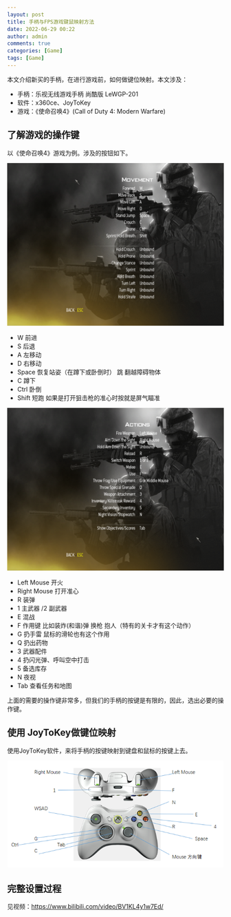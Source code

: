 ```yaml
---
layout: post
title: 手柄与FPS游戏键鼠映射方法
date: 2022-06-29 00:22
author: admin
comments: true
categories: [Game]
tags: [Game]
---
```


本文介绍新买的手柄，在进行游戏前，如何做键位映射。本文涉及：

* 手柄：乐视无线游戏手柄 尚酷版 LeWGP-201
* 软件：x360ce、JoyToKey
* 游戏：《使命召唤4》(Call of Duty 4: Modern Warfare)

<!-- more -->
 



## 了解游戏的操作键

以《使命召唤4》游戏为例。涉及的按钮如下。


![](../images/post/20220629-cod4-joytokey-01.png)


* W 前进 
* S 后退 
* A 左移动 
* D 右移动 
* Space 恢复站姿（在蹲下或卧倒时） 跳 翻越障碍物体 
* C 蹲下 
* Ctrl 卧倒 
* Shift 短跑 如果是打开狙击枪的准心时按就是屏气瞄准 

![](../images/post/20220629-cod4-joytokey-02.png)
 
* Left Mouse 开火 
* Right Mouse 打开准心 
* R 装弹
* 1 主武器 /2 副武器 
* E 混战
* F 作用键 比如装炸(和谐)弹 换枪 抱人（特有的关卡才有这个动作） 
* G 扔手雷 鼠标的滑轮也有这个作用 
* Q 扔出药物
* 3 武器配件
* 4 扔闪光弹、呼叫空中打击 
* 5 备选库存
* N 夜视
* Tab 查看任务和地图	

上面的需要的操作键非常多，但我们的手柄的按键是有限的，因此，选出必要的操作键。

## 使用 JoyToKey做键位映射

使用JoyToKey软件，来将手柄的按键映射到键盘和鼠标的按键上去。
 
![](../images/post/20220629-cod4-joytokey-03.png)

## 完整设置过程

见视频：<https://www.bilibili.com/video/BV1KL4y1w7Ed/>

